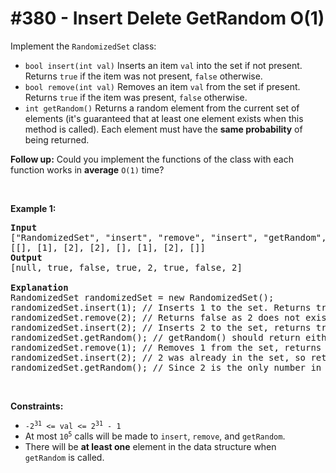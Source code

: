 # \#380 - Insert Delete GetRandom O(1)
<p>Implement the&nbsp;<code>RandomizedSet</code> class:</p>

<ul>
	<li><code>bool insert(int val)</code> Inserts an item <code>val</code> into the set if not present. Returns <code>true</code> if the item was not present, <code>false</code> otherwise.</li>
	<li><code>bool remove(int val)</code> Removes an item <code>val</code> from the set if present. Returns <code>true</code> if the item was present, <code>false</code> otherwise.</li>
	<li><code>int getRandom()</code> Returns a random element from the current set of elements (it&#39;s guaranteed that at least one element exists when this method is called). Each element must have the <b>same probability</b> of being returned.</li>
</ul>

<p><strong>Follow up:</strong> Could you implement the functions of the class with each function works in <strong>average</strong> <code>O(1)</code> time?</p>

<p>&nbsp;</p>
<p><strong>Example 1:</strong></p>

<pre>
<strong>Input</strong>
[&quot;RandomizedSet&quot;, &quot;insert&quot;, &quot;remove&quot;, &quot;insert&quot;, &quot;getRandom&quot;, &quot;remove&quot;, &quot;insert&quot;, &quot;getRandom&quot;]
[[], [1], [2], [2], [], [1], [2], []]
<strong>Output</strong>
[null, true, false, true, 2, true, false, 2]

<strong>Explanation</strong>
RandomizedSet randomizedSet = new RandomizedSet();
randomizedSet.insert(1); // Inserts 1 to the set. Returns true as 1 was inserted successfully.
randomizedSet.remove(2); // Returns false as 2 does not exist in the set.
randomizedSet.insert(2); // Inserts 2 to the set, returns true. Set now contains [1,2].
randomizedSet.getRandom(); // getRandom() should return either 1 or 2 randomly.
randomizedSet.remove(1); // Removes 1 from the set, returns true. Set now contains [2].
randomizedSet.insert(2); // 2 was already in the set, so return false.
randomizedSet.getRandom(); // Since 2 is the only number in the set, getRandom() will always return 2.
</pre>

<p>&nbsp;</p>
<p><strong>Constraints:</strong></p>

<ul>
	<li><code>-2<sup>31</sup> &lt;= val &lt;= 2<sup>31</sup> - 1</code></li>
	<li>At most <code>10<sup>5</sup></code> calls will be made to <code>insert</code>, <code>remove</code>, and <code>getRandom</code>.</li>
	<li>There will be <strong>at least one</strong> element in the data structure when <code>getRandom</code>&nbsp;is called.</li>
</ul>
